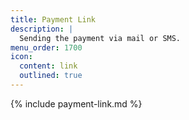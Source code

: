 ```yaml
---
title: Payment Link
description: |
  Sending the payment via mail or SMS.
menu_order: 1700
icon:
  content: link
  outlined: true
---
```


{% include payment-link.md %}
